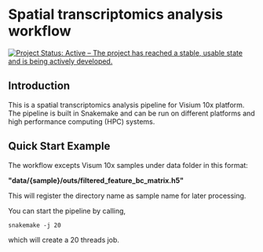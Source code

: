 # Spatial transcriptomics analysis workflow
[![Project Status: Active – The project has reached a stable, usable state and is being actively developed.](http://www.repostatus.org/badges/latest/active.svg)](http://www.repostatus.org/#active) 

Introduction
------------

This is a spatial transcriptomics analysis pipeline for Visium 10x platform. The pipeline is built in Snakemake and can be run on different platforms and high performance computing (HPC) systems.


Quick Start Example
-------------------

The workflow excepts Visum 10x samples under data folder in this format:

__"data/{sample}/outs/filtered_feature_bc_matrix.h5"__

This will register the directory name as sample name for later processing.

You can start the pipeline by calling,

```
snakemake -j 20

```

which will create a 20 threads job.
